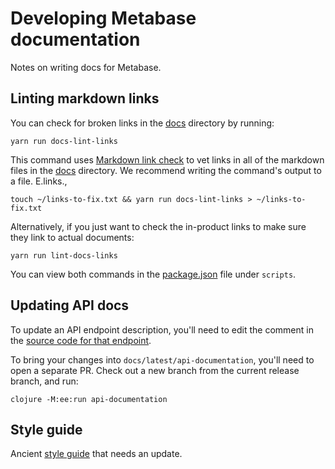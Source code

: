 # Developing Metabase documentation

Notes on writing docs for Metabase.

## Linting markdown links

You can check for broken links in the [docs](../) directory by running:

```
yarn run docs-lint-links
```

This command uses [Markdown link check](https://github.com/tcort/markdown-link-check) to vet links in all of the markdown files in the [docs](../) directory. We recommend writing the command's output to a file. E.links.,

```
touch ~/links-to-fix.txt && yarn run docs-lint-links > ~/links-to-fix.txt
```

Alternatively, if you just want to check the in-product links to make sure they link to actual documents:

```
yarn run lint-docs-links
```

You can view both commands in the [package.json](https://github.com/metabase/metabase/blob/master/package.json) file under `scripts`.

## Updating API docs

To update an API endpoint description, you'll need to edit the comment in the [source code for that endpoint](https://github.com/metabase/metabase/tree/master/src/metabase/api).

To bring your changes into `docs/latest/api-documentation`, you'll need to open a separate PR. Check out a new branch from the current release branch, and run:

```
clojure -M:ee:run api-documentation
```

## Style guide

Ancient [style guide](https://github.com/metabase/metabase/wiki/Writing-style-guide-for-documentation-and-blog-posts-(WIP)) that needs an update.


